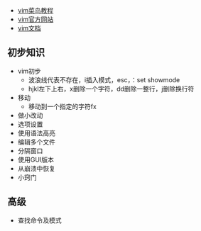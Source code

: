 - [vim菜鸟教程](https://www.runoob.com/linux/linux-vim.html)
- [vim官方网站](https://www.vim.org/)
- [vim文档](http://vimcdoc.sourceforge.net/doc/help.html)
## 初步知识
- vim初步
  - 波浪线代表不存在，i插入模式，esc，：set showmode
  - hjkl左下上右，x删除一个字符，dd删除一整行，j删除换行符
- 移动
  - 移动到一个指定的字符fx
- 做小改动
- 选项设置
- 使用语法高亮
- 编辑多个文件
- 分隔窗口
- 使用GUI版本
- 从崩溃中恢复
- 小窍门
## 高级 
- 查找命令及模式
